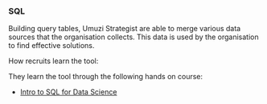 ### SQL

Building query tables, Umuzi Strategist are able to merge various data sources that the organisation collects. This data is used by the organisation to find effective solutions.

How recruits learn the tool:

They learn the tool through the following hands on course:

- [Intro to SQL for Data Science](https://www.datacamp.com/courses/intro-to-sql-for-data-science?utm_source=adwords_ppc&utm_campaignid=1242944157&utm_adgroupid=52382842759&utm_device=c&utm_keyword=%2Bdatacamp%20%2Bsql&utm_matchtype=b&utm_network=g&utm_adpostion=1t1&utm_creative=257977280394&utm_targetid=kwd-424099050667&utm_loc_interest_ms=&utm_loc_physical_ms=9053242&gclid=EAIaIQobChMI7IWg-8W25AIV1uJ3Ch24gwRMEAAYASAAEgLGC_D_BwE)